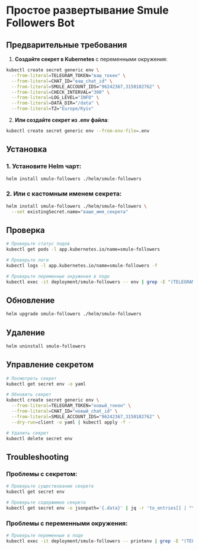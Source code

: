 # Простое развертывание Smule Followers Bot

## Предварительные требования

1. **Создайте секрет в Kubernetes** с переменными окружения:
```bash
kubectl create secret generic env \
  --from-literal=TELEGRAM_TOKEN="ваш_токен" \
  --from-literal=CHAT_ID="ваш_chat_id" \
  --from-literal=SMULE_ACCOUNT_IDS="96242367,3150102762" \
  --from-literal=CHECK_INTERVAL="300" \
  --from-literal=LOG_LEVEL="INFO" \
  --from-literal=DATA_DIR="/data" \
  --from-literal=TZ="Europe/Kyiv"
```

2. **Или создайте секрет из .env файла**:
```bash
kubectl create secret generic env --from-env-file=.env
```

## Установка

### 1. Установите Helm чарт:
```bash
helm install smule-followers ./helm/smule-followers
```

### 2. Или с кастомным именем секрета:
```bash
helm install smule-followers ./helm/smule-followers \
  --set existingSecret.name="ваше_имя_секрета"
```

## Проверка

```bash
# Проверьте статус подов
kubectl get pods -l app.kubernetes.io/name=smule-followers

# Проверьте логи
kubectl logs -l app.kubernetes.io/name=smule-followers -f

# Проверьте переменные окружения в поде
kubectl exec -it deployment/smule-followers -- env | grep -E "(TELEGRAM|CHAT|SMULE)"
```

## Обновление

```bash
helm upgrade smule-followers ./helm/smule-followers
```

## Удаление

```bash
helm uninstall smule-followers
```

## Управление секретом

```bash
# Посмотреть секрет
kubectl get secret env -o yaml

# Обновить секрет
kubectl create secret generic env \
  --from-literal=TELEGRAM_TOKEN="новый_токен" \
  --from-literal=CHAT_ID="новый_chat_id" \
  --from-literal=SMULE_ACCOUNT_IDS="96242367,3150102762" \
  --dry-run=client -o yaml | kubectl apply -f -

# Удалить секрет
kubectl delete secret env
```

## Troubleshooting

### Проблемы с секретом:
```bash
# Проверьте существование секрета
kubectl get secret env

# Проверьте содержимое секрета
kubectl get secret env -o jsonpath='{.data}' | jq -r 'to_entries[] | "\(.key): \(.value | @base64d)"'
```

### Проблемы с переменными окружения:
```bash
# Проверьте переменные в поде
kubectl exec -it deployment/smule-followers -- printenv | grep -E "(TELEGRAM|CHAT|SMULE)"
```

